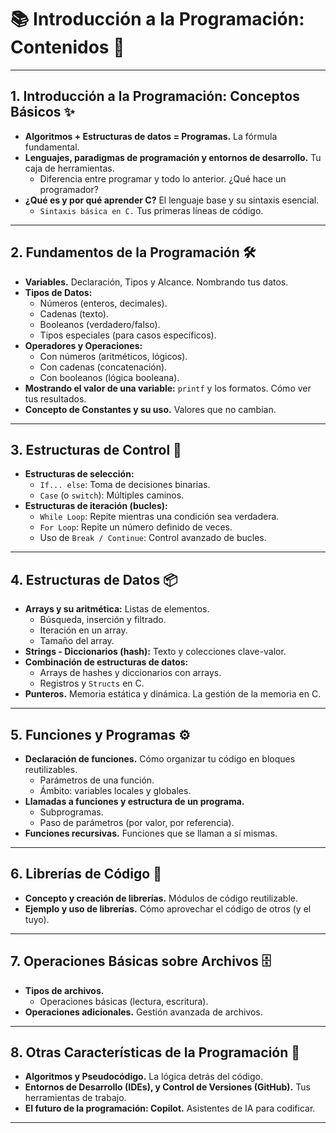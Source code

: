 # 📚 Introducción a la Programación: Contenidos 🚀

---

## **1. Introducción a la Programación: Conceptos Básicos** ✨

* **Algoritmos + Estructuras de datos = Programas.** La fórmula fundamental.
* **Lenguajes, paradigmas de programación y entornos de desarrollo.** Tu caja de herramientas.
    * Diferencia entre programar y todo lo anterior. ¿Qué hace un programador?
* **¿Qué es y por qué aprender C?** El lenguaje base y su sintaxis esencial.
    * `Sintaxis básica en C.` Tus primeras líneas de código.

---

## **2. Fundamentos de la Programación** 🛠️

* **Variables.** Declaración, Tipos y Alcance. Nombrando tus datos.
* **Tipos de Datos:**
    * Números (enteros, decimales).
    * Cadenas (texto).
    * Booleanos (verdadero/falso).
    * Tipos especiales (para casos específicos).
* **Operadores y Operaciones:**
    * Con números (aritméticos, lógicos).
    * Con cadenas (concatenación).
    * Con booleanos (lógica booleana).
* **Mostrando el valor de una variable:** `printf` y los formatos. Cómo ver tus resultados.
* **Concepto de Constantes y su uso.** Valores que no cambian.

---

## **3. Estructuras de Control** 🚦

* **Estructuras de selección:**
    * `If... else`: Toma de decisiones binarias.
    * `Case` (o `switch`): Múltiples caminos.
* **Estructuras de iteración (bucles):**
    * `While Loop`: Repite mientras una condición sea verdadera.
    * `For Loop`: Repite un número definido de veces.
    * Uso de `Break / Continue`: Control avanzado de bucles.

---

## **4. Estructuras de Datos** 📦

* **Arrays y su aritmética:** Listas de elementos.
    * Búsqueda, inserción y filtrado.
    * Iteración en un array.
    * Tamaño del array.
* **Strings - Diccionarios (hash):** Texto y colecciones clave-valor.
* **Combinación de estructuras de datos:**
    * Arrays de hashes y diccionarios con arrays.
    * Registros y `Structs` en C.
* **Punteros.** Memoria estática y dinámica. La gestión de la memoria en C.

---

## **5. Funciones y Programas** ⚙️

* **Declaración de funciones.** Cómo organizar tu código en bloques reutilizables.
    * Parámetros de una función.
    * Ámbito: variables locales y globales.
* **Llamadas a funciones y estructura de un programa.**
    * Subprogramas.
    * Paso de parámetros (por valor, por referencia).
* **Funciones recursivas.** Funciones que se llaman a sí mismas.

---

## **6. Librerías de Código** 📖

* **Concepto y creación de librerías.** Módulos de código reutilizable.
* **Ejemplo y uso de librerías.** Cómo aprovechar el código de otros (y el tuyo).

---

## **7. Operaciones Básicas sobre Archivos** 🗄️

* **Tipos de archivos.**
    * Operaciones básicas (lectura, escritura).
* **Operaciones adicionales.** Gestión avanzada de archivos.

---

## **8. Otras Características de la Programación** 🔮

* **Algoritmos y Pseudocódigo.** La lógica detrás del código.
* **Entornos de Desarrollo (IDEs), y Control de Versiones (GitHub).** Tus herramientas de trabajo.
* **El futuro de la programación: Copilot.** Asistentes de IA para codificar.

---
